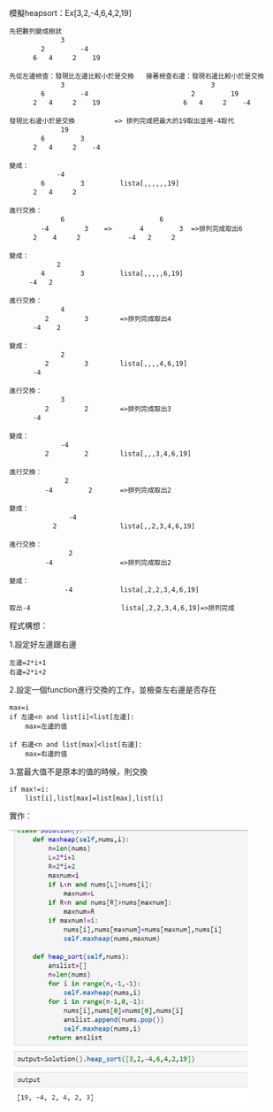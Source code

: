 模擬heapsort：Ex[3,2,-4,6,4,2,19]

    先把數列變成樹狀 
                 3
            2         -4
          6   4     2    19
         
    先從左邊檢查：發現比左邊比較小於是交換   接著檢查右邊：發現右邊比較小於是交換
                 3                                     3
            6         -4                          2         19   
          2   4     2    19                     6   4     2    -4
          
    發現比右邊小於是交換          => 排列完成把最大的19取出並用-4取代
                 19
            6         3
          2   4     2    -4
          
    變成：
                -4
            6         3         lista[,,,,,,19]
          2   4     2  
          
    進行交換：
                 6                        6 
            -4         3    =>       4         3  =>排列完成取出6
          2    4     2            -4   2     2
          
    變成：
                2
            4         3         lista[,,,,,6,19]
         -4   2    
    
    進行交換：
                 4                         
             2         3        =>排列完成取出4
          -4    2 
    
    變成：
                 2                         
             2         3        lista[,,,,4,6,19]
          -4
    
    進行交換：
                 3                         
             2         2        =>排列完成取出3
          -4
    
    變成：
                 -4                         
             2         2        lista[,,,3,4,6,19]
    
    進行交換：
                  2                       
             -4         2       =>排列完成取出2
    
    變成：
                   -4                       
               2                lista[,,2,3,4,6,19]
    
    進行交換：
                   2                       
             -4                 =>排列完成取出2
             
    變成： 
                  -4            lista[,2,2,3,4,6,19]
                  
    取出-4                       lista[,2,2,3,4,6,19]=>排列完成
    

程式構想：
 
1.設定好左邊跟右邊

    左邊=2*i+1	
    右邊=2*i+2	 
 
2.設定一個function進行交換的工作，並檢查左右邊是否存在
  
    max=i
    if 左邊<n and list[i]<list[左邊]: 
		max=左邊的值 
        
	if 右邊<n and list[max]<list[右邊]: 
		max=右邊的值 

3.當最大值不是原本的值的時候，則交換
	
    if max!=i: 
		list[i],list[max]=list[max],list[i]
		

實作：

<img src="https://github.com/tank11110/young/blob/master/%E5%9C%96%E7%89%87/1573216122648.jpg" height='500' weight='350'>

